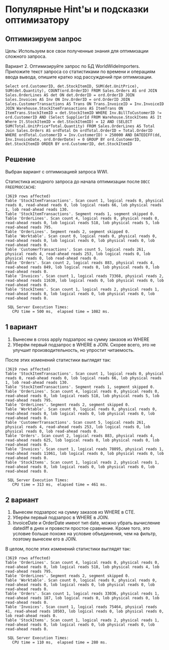 # Популярные Hint'ы и подсказки оптимизатору

## Оптимизируем запрос

Цель: Используем все свои полученные знания для оптимизации сложного запроса.

Вариант 2. Оптимизируйте запрос по БД WorldWideImporters. Приложите текст запроса со статистиками
по времени и операциям ввода вывода, опишите кратко ход рассуждений при оптимизации.
```
Select ord.CustomerID, det.StockItemID, SUM(det.UnitPrice), SUM(det.Quantity), COUNT(ord.OrderID) FROM Sales.Orders AS ord JOIN Sales.OrderLines AS det ON det.OrderID = ord.OrderID JOIN Sales.Invoices AS Inv ON Inv.OrderID = ord.OrderID JOIN Sales.CustomerTransactions AS Trans ON Trans.InvoiceID = Inv.InvoiceID JOIN Warehouse.StockItemTransactions AS ItemTrans ON ItemTrans.StockItemID = det.StockItemID WHERE Inv.BillToCustomerID != ord.CustomerID AND (Select SupplierId FROM Warehouse.StockItems AS It Where It.StockItemID = det.StockItemID) = 12 AND (SELECT SUM(Total.UnitPrice*Total.Quantity) FROM Sales.OrderLines AS Total Join Sales.Orders AS ordTotal On ordTotal.OrderID = Total.OrderID WHERE ordTotal.CustomerID = Inv.CustomerID) > 250000 AND DATEDIFF(dd, Inv.InvoiceDate, ord.OrderDate) = 0 GROUP BY ord.CustomerID, det.StockItemID ORDER BY ord.CustomerID, det.StockItemID
```


## Решение

Выбран вариант с оптимизацией запроса WWI.

Статистика исходного запроса до начала оптимизации после `DBCC FREEPROCCACHE`:

```
(3619 rows affected)
Table 'StockItemTransactions'. Scan count 1, logical reads 0, physical reads 0, read-ahead reads 0, lob logical reads 66, lob physical reads 1, lob read-ahead reads 130.
Table 'StockItemTransactions'. Segment reads 1, segment skipped 0.
Table 'OrderLines'. Scan count 4, logical reads 0, physical reads 0, read-ahead reads 0, lob logical reads 518, lob physical reads 5, lob read-ahead reads 795.
Table 'OrderLines'. Segment reads 2, segment skipped 0.
Table 'Worktable'. Scan count 0, logical reads 0, physical reads 0, read-ahead reads 0, lob logical reads 0, lob physical reads 0, lob read-ahead reads 0.
Table 'CustomerTransactions'. Scan count 5, logical reads 261, physical reads 4, read-ahead reads 253, lob logical reads 0, lob physical reads 0, lob read-ahead reads 0.
Table 'Orders'. Scan count 2, logical reads 883, physical reads 4, read-ahead reads 849, lob logical reads 0, lob physical reads 0, lob read-ahead reads 0.
Table 'Invoices'. Scan count 1, logical reads 73368, physical reads 2, read-ahead reads 11630, lob logical reads 0, lob physical reads 0, lob read-ahead reads 0.
Table 'StockItems'. Scan count 1, logical reads 2, physical reads 1, read-ahead reads 0, lob logical reads 0, lob physical reads 0, lob read-ahead reads 0.

 SQL Server Execution Times:
   CPU time = 500 ms,  elapsed time = 1082 ms.
```
## 1 вариант

1. Вынесем в cross apply подзапрос на сумму заказов из WHERE
2. Уберём первый подзапрос в WHERE в JOIN. Скорее всего, это не улучшит производительность, но упростит читаемость.

После этих изменений статистики выглядят так:
```
(3619 rows affected)
Table 'StockItemTransactions'. Scan count 1, logical reads 0, physical reads 0, read-ahead reads 0, lob logical reads 66, lob physical reads 1, lob read-ahead reads 130.
Table 'StockItemTransactions'. Segment reads 1, segment skipped 0.
Table 'OrderLines'. Scan count 4, logical reads 0, physical reads 0, read-ahead reads 0, lob logical reads 518, lob physical reads 5, lob read-ahead reads 795.
Table 'OrderLines'. Segment reads 2, segment skipped 0.
Table 'Worktable'. Scan count 0, logical reads 0, physical reads 0, read-ahead reads 0, lob logical reads 0, lob physical reads 0, lob read-ahead reads 0.
Table 'CustomerTransactions'. Scan count 5, logical reads 261, physical reads 4, read-ahead reads 253, lob logical reads 0, lob physical reads 0, lob read-ahead reads 0.
Table 'Orders'. Scan count 2, logical reads 883, physical reads 4, read-ahead reads 625, lob logical reads 0, lob physical reads 0, lob read-ahead reads 0.
Table 'Invoices'. Scan count 1, logical reads 78095, physical reads 1, read-ahead reads 11061, lob logical reads 0, lob physical reads 0, lob read-ahead reads 0.
Table 'StockItems'. Scan count 1, logical reads 2, physical reads 1, read-ahead reads 0, lob logical reads 0, lob physical reads 0, lob read-ahead reads 0.

 SQL Server Execution Times:
   CPU time = 313 ms,  elapsed time = 461 ms.
```

## 2 вариант


1. Вынесем подзапрос на сумму заказов из WHERE в CTE.
2. Уберём первый подзапрос в WHERE в JOIN.
3. InvoiceDate и OrderDate имеют тип date, можно убрать вычисление datediff в днях и провести простое сравнение.
Кроме того, это условие больше похоже на условие объединения, чем на фильтр, поэтому вынесем его в JOIN.


В целом, после этих изменений статистики выглядят так:
```
(3619 rows affected)
Table 'OrderLines'. Scan count 4, logical reads 0, physical reads 0, read-ahead reads 0, lob logical reads 518, lob physical reads 4, lob read-ahead reads 795.
Table 'OrderLines'. Segment reads 2, segment skipped 0.
Table 'Worktable'. Scan count 0, logical reads 0, physical reads 0, read-ahead reads 0, lob logical reads 0, lob physical reads 0, lob read-ahead reads 0.
Table 'Orders'. Scan count 1, logical reads 33036, physical reads 1, read-ahead reads 187, lob logical reads 0, lob physical reads 0, lob read-ahead reads 0.
Table 'Invoices'. Scan count 1, logical reads 75464, physical reads 41, read-ahead reads 10503, lob logical reads 0, lob physical reads 0, lob read-ahead reads 0.
Table 'StockItems'. Scan count 1, logical reads 2, physical reads 1, read-ahead reads 0, lob logical reads 0, lob physical reads 0, lob read-ahead reads 0.

 SQL Server Execution Times:
   CPU time = 110 ms,  elapsed time = 280 ms.
```

